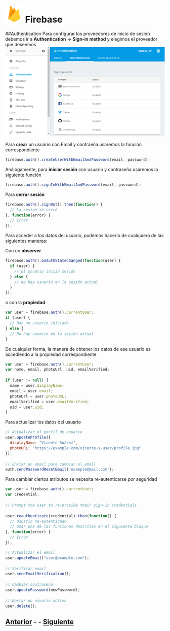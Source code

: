 # ![Firebase logo](imgs/firebase.png) Firebase
##Authentication
Para configurar los proveedores de inicio de sesión debemos ir a **Authentication** → **Sign-in method** y elegimos el proveedor que deseemos
![Auth](imgs/20170130-111437.png)

Para **crear** un usuario con Email y contraeña usaremos la función correspondiente
```javascript
firebase.auth().createUserWithEmailAndPassword(email, password);
```
Análogamente, para **iniciar sesión** con usuario y contraseña usaremos la siguiente función
```javascript
firebase.auth().signInWithEmailAndPassword(email, password);
```
Para **cerrar sesión**
```javascript
firebase.auth().signOut().then(function() {
  // La sesión se cerró
}, function(error) {
  // Error
});
```

Para acceder a los datos del usuario, podemos hacerlo de cualquiera de las siguientes maneras:

Con un **observer**
```javascript
firebase.auth().onAuthStateChanged(function(user) {
  if (user) {
    // El usuario inició sesión 
  } else {
    // No hay usuario en la sesión actual
  }
});
```

o con la **propiedad**
```javascript
var user = firebase.auth().currentUser;
if (user) {
  // Hay un usuario iniciado
} else {
  // No hay usuario en la sesión actual
}
```

De cualquier forma, la manera de obtener los datos de ese usuario es accediendo a la propiedad correspondiente

```javascript
var user = firebase.auth().currentUser;
var name, email, photoUrl, uid, emailVerified;

if (user != null) {
  name = user.displayName;
  email = user.email;
  photoUrl = user.photoURL;
  emailVerified = user.emailVerified;
  uid = user.uid;
}
```

Para actualizar los datos del usuario
```javascript
// Actualizar el perfil de usuario
user.updateProfile({
  displayName: "Vicente Suárez",
  photoURL: "https://example.com/vicente-s-user/profile.jpg"
});

// Enviar un email para cambiar el email
auth.sendPasswordResetEmail('example@mail.com');
```

Para cambiar ciertos atributos se necesita re-autenticarse por seguridad
```javascript
var user = firebase.auth().currentUser;
var credential;

// Prompt the user to re-provide their sign-in credentials

user.reauthenticate(credential).then(function() {
  // Usuario re-autenticado
  // Usar una de las funciones descritas en el siguiente bloque
}, function(error) {
  // Error
});
```

```javascript
// Actualizar el email
user.updateEmail("user@example.com");

// Verificar email
user.sendEmailVerification();

// Cambiar contraseña
user.updatePassword(newPassword);

// Borrar un usuario activo
user.delete();
```
## [Anterior](page1.md) - - [Siguiente](page3.md)
